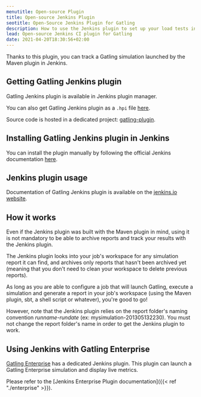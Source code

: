 ```yaml
---
menutitle: Open-source Plugin
title: Open-source Jenkins Plugin
seotitle: Open-Source Jenkins Plugin for Gatling
description: How to use the Jenkins plugin to set up your load tests in your Continuous Integration pipelines.
lead: Open-source Jenkins CI plugin for Gatling
date: 2021-04-20T18:30:56+02:00
---
```


Thanks to this plugin, you can track a Gatling simulation launched by the Maven plugin in Jenkins.

## Getting Gatling Jenkins plugin

Gatling Jenkins plugin is available in Jenkins plugin manager.

You can also get Gatling Jenkins plugin as a `.hpi` file [here](http://repo.jenkins-ci.org/releases/org/jenkins-ci/plugins/gatling).

Source code is hosted in a dedicated project: [gatling-plugin](https://github.com/jenkinsci/gatling-plugin).

## Installing Gatling Jenkins plugin in Jenkins

You can install the plugin manually by following the official Jenkins documentation [here](https://jenkins.io/doc/book/managing/plugins/#installing-a-plugin).

## Jenkins plugin usage

Documentation of Gatling Jenkins plugin is available on the [jenkins.io website](https://plugins.jenkins.io/gatling).

## How it works

Even if the Jenkins plugin was built with the Maven plugin in mind, using it is not mandatory to be able to archive reports and track your results with the Jenkins plugin.

The Jenkins plugin looks into your job's workspace for any simulation report it can find, and archives only reports that hasn't been archived yet (meaning that you don't need to clean your workspace to delete previous reports).

As long as you are able to configure a job that will launch Gatling, execute a simulation and generate a report in your job's workspace (using the Maven plugin, sbt, a shell script or whatever), you're good to go!

However, note that the Jenkins plugin relies on the report folder's naming convention *runname-rundate* (ex: mysimulation-201305132230). You must not change the report folder's name in order to get the Jenkins plugin to work.

## Using Jenkins with Gatling Enterprise

[Gatling Enterprise](https://gatling.io/products/) has a dedicated Jenkins plugin.
This plugin can launch a Gatling Enterprise simulation and display live metrics.

Please refer to the [Jenkins Enterprise Plugin documentation]({{< ref "./enterprise" >}}).
